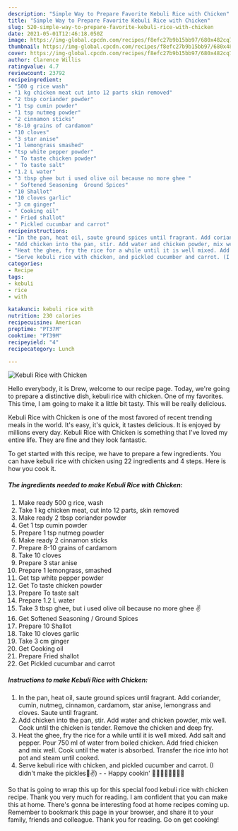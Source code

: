 ```yaml
---
description: "Simple Way to Prepare Favorite Kebuli Rice with Chicken"
title: "Simple Way to Prepare Favorite Kebuli Rice with Chicken"
slug: 520-simple-way-to-prepare-favorite-kebuli-rice-with-chicken
date: 2021-05-01T12:46:18.050Z
image: https://img-global.cpcdn.com/recipes/f8efc27b9b15bb97/680x482cq70/kebuli-rice-with-chicken-recipe-main-photo.jpg
thumbnail: https://img-global.cpcdn.com/recipes/f8efc27b9b15bb97/680x482cq70/kebuli-rice-with-chicken-recipe-main-photo.jpg
cover: https://img-global.cpcdn.com/recipes/f8efc27b9b15bb97/680x482cq70/kebuli-rice-with-chicken-recipe-main-photo.jpg
author: Clarence Willis
ratingvalue: 4.7
reviewcount: 23792
recipeingredient:
- "500 g rice wash"
- "1 kg chicken meat cut into 12 parts skin removed"
- "2 tbsp coriander powder"
- "1 tsp cumin powder"
- "1 tsp nutmeg powder"
- "2 cinnamon sticks"
- "8-10 grains of cardamom"
- "10 cloves"
- "3 star anise"
- "1 lemongrass smashed"
- "tsp white pepper powder"
- " To taste chicken powder"
- " To taste salt"
- "1.2 L water"
- "3 tbsp ghee but i used olive oil because no more ghee "
- " Softened Seasoning  Ground Spices"
- "10 Shallot"
- "10 cloves garlic"
- "3 cm ginger"
- " Cooking oil"
- " Fried shallot"
- " Pickled cucumbar and carrot"
recipeinstructions:
- "In the pan, heat oil, saute ground spices until fragrant. Add coriander, cumin, nutmeg, cinnamon, cardamom, star anise, lemongrass and cloves. Saute until fragrant."
- "Add chicken into the pan, stir. Add water and chicken powder, mix well. Cook until the chicken is tender. Remove the chicken and deep fry."
- "Heat the ghee, fry the rice for a while until it is well mixed. Add salt and pepper. Pour 750 ml of water from boiled chicken. Add fried chicken and mix well. Cook until the water is absorbed. Transfer the rice into hot pot and steam until cooked."
- "Serve kebuli rice with chicken, and pickled cucumber and carrot. (I didn&#39;t make the pickles🤭✌️)   Happy cookin&#39; 👩‍🍳👩‍🍳👩‍🍳👩‍🍳"
categories:
- Recipe
tags:
- kebuli
- rice
- with

katakunci: kebuli rice with 
nutrition: 230 calories
recipecuisine: American
preptime: "PT37M"
cooktime: "PT39M"
recipeyield: "4"
recipecategory: Lunch

---
```



![Kebuli Rice with Chicken](https://img-global.cpcdn.com/recipes/f8efc27b9b15bb97/680x482cq70/kebuli-rice-with-chicken-recipe-main-photo.jpg)

Hello everybody, it is Drew, welcome to our recipe page. Today, we're going to prepare a distinctive dish, kebuli rice with chicken. One of my favorites. This time, I am going to make it a little bit tasty. This will be really delicious.



Kebuli Rice with Chicken is one of the most favored of recent trending meals in the world. It's easy, it's quick, it tastes delicious. It is enjoyed by millions every day. Kebuli Rice with Chicken is something that I've loved my entire life. They are fine and they look fantastic.


To get started with this recipe, we have to prepare a few ingredients. You can have kebuli rice with chicken using 22 ingredients and 4 steps. Here is how you cook it.

<!--inarticleads1-->

##### The ingredients needed to make Kebuli Rice with Chicken:

1. Make ready 500 g rice, wash
1. Take 1 kg chicken meat, cut into 12 parts, skin removed
1. Make ready 2 tbsp coriander powder
1. Get 1 tsp cumin powder
1. Prepare 1 tsp nutmeg powder
1. Make ready 2 cinnamon sticks
1. Prepare 8-10 grains of cardamom
1. Take 10 cloves
1. Prepare 3 star anise
1. Prepare 1 lemongrass, smashed
1. Get tsp white pepper powder
1. Get  To taste chicken powder
1. Prepare  To taste salt
1. Prepare 1.2 L water
1. Take 3 tbsp ghee, but i used olive oil because no more ghee ✌️
1. Get  Softened Seasoning / Ground Spices
1. Prepare 10 Shallot
1. Take 10 cloves garlic
1. Take 3 cm ginger
1. Get  Cooking oil
1. Prepare  Fried shallot
1. Get  Pickled cucumbar and carrot




<!--inarticleads2-->

##### Instructions to make Kebuli Rice with Chicken:

1. In the pan, heat oil, saute ground spices until fragrant. Add coriander, cumin, nutmeg, cinnamon, cardamom, star anise, lemongrass and cloves. Saute until fragrant.
1. Add chicken into the pan, stir. Add water and chicken powder, mix well. Cook until the chicken is tender. Remove the chicken and deep fry.
1. Heat the ghee, fry the rice for a while until it is well mixed. Add salt and pepper. Pour 750 ml of water from boiled chicken. Add fried chicken and mix well. Cook until the water is absorbed. Transfer the rice into hot pot and steam until cooked.
1. Serve kebuli rice with chicken, and pickled cucumber and carrot. (I didn&#39;t make the pickles🤭✌️)  -  - Happy cookin&#39; 👩‍🍳👩‍🍳👩‍🍳👩‍🍳




So that is going to wrap this up for this special food kebuli rice with chicken recipe. Thank you very much for reading. I am confident that you can make this at home. There's gonna be interesting food at home recipes coming up. Remember to bookmark this page in your browser, and share it to your family, friends and colleague. Thank you for reading. Go on get cooking!
